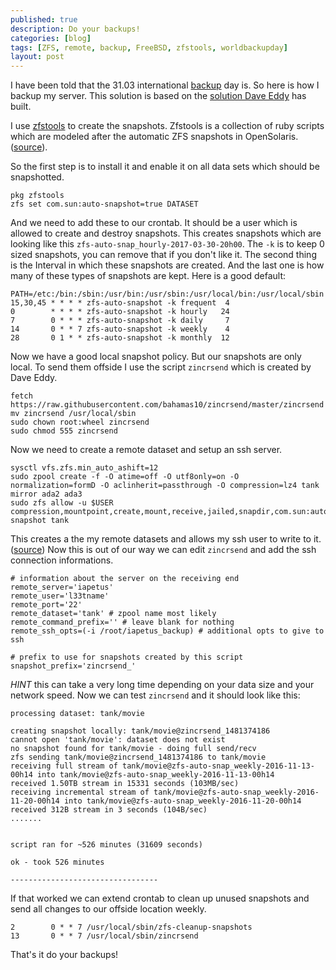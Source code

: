 ```yaml
---
published: true
description: Do your backups!
categories: [blog]
tags: [ZFS, remote, backup, FreeBSD, zfstools, worldbackupday]
layout: post
---
```


I have been told that the 31.03 international [backup](http://www.worldbackupday.com/) day is. 
So here is how I backup my server. This solution is based on the [solution Dave Eddy](http://www.daveeddy.com/2015/12/05/automatic-zfs-snapshots-and-backups/) has built.


I use [zfstools](https://www.freshports.org/sysutils/zfstools/) to create the snapshots. Zfstools is a collection of ruby scripts 
which are modeled after the automatic ZFS snapshots in OpenSolaris. ([source](https://github.com/bdrewery/zfstools)).

So the first step is to install it and enable it on all data sets which should be snapshotted.

```
pkg zfstools
zfs set com.sun:auto-snapshot=true DATASET
```

And we need to add these to our crontab. It should be a user which is allowed to create and destroy snapshots.
This creates snapshots which are looking like this `zfs-auto-snap_hourly-2017-03-30-20h00`. The `-k` is to keep 0 sized snapshots, you can remove that 
if you don't like it. The second thing is the Interval in which these snapshots are created. And the last one is how many of these types of snapshots are 
kept. Here is a good default:

```
PATH=/etc:/bin:/sbin:/usr/bin:/usr/sbin:/usr/local/bin:/usr/local/sbin
15,30,45 * * * * zfs-auto-snapshot -k frequent  4
0        * * * * zfs-auto-snapshot -k hourly   24
7        0 * * * zfs-auto-snapshot -k daily     7
14       0 * * 7 zfs-auto-snapshot -k weekly    4
28       0 1 * * zfs-auto-snapshot -k monthly  12
```

Now we have a good local snapshot policy. But our snapshots are only local. To send them offside I use the script `zincrsend`
which is created by Dave Eddy.

```
fetch https://raw.githubusercontent.com/bahamas10/zincrsend/master/zincrsend
mv zincrsend /usr/local/sbin
sudo chown root:wheel zincrsend
sudo chmod 555 zincrsend
```

Now we need to create a remote dataset and setup an ssh server.

```
sysctl vfs.zfs.min_auto_ashift=12
sudo zpool create -f -O atime=off -O utf8only=on -O normalization=formD -O aclinherit=passthrough -O compression=lz4 tank mirror ada2 ada3
sudo zfs allow -u $USER compression,mountpoint,create,mount,receive,jailed,snapdir,com.sun:auto-snapshot tank
```

This creates a the my remote datasets and allows my ssh user to write to it. ([source](https://dan.langille.org/2015/02/16/zfs-send-zfs-receive-as-non-root/))
Now this is out of our way we can edit `zincrsend` and add the ssh connection informations.


```
# information about the server on the receiving end
remote_server='iapetus'
remote_user='l33tname'
remote_port='22'
remote_dataset='tank' # zpool name most likely
remote_command_prefix='' # leave blank for nothing
remote_ssh_opts=(-i /root/iapetus_backup) # additional opts to give to ssh

# prefix to use for snapshots created by this script
snapshot_prefix='zincrsend_'
```

*HINT* this can take a very long time depending on your data size and your network speed. Now we can test `zincrsend` and it should look like this:

```
processing dataset: tank/movie

creating snapshot locally: tank/movie@zincrsend_1481374186
cannot open 'tank/movie': dataset does not exist
no snapshot found for tank/movie - doing full send/recv
zfs sending tank/movie@zincrsend_1481374186 to tank/movie
receiving full stream of tank/movie@zfs-auto-snap_weekly-2016-11-13-00h14 into tank/movie@zfs-auto-snap_weekly-2016-11-13-00h14
received 1.50TB stream in 15331 seconds (103MB/sec)
receiving incremental stream of tank/movie@zfs-auto-snap_weekly-2016-11-20-00h14 into tank/movie@zfs-auto-snap_weekly-2016-11-20-00h14
received 312B stream in 3 seconds (104B/sec)
.......


script ran for ~526 minutes (31609 seconds)

ok - took 526 minutes

---------------------------------
```

If that worked we can extend crontab to clean up unused snapshots and send all changes to our offside location weekly.


```
2        0 * * 7 /usr/local/sbin/zfs-cleanup-snapshots
13       0 * * 7 /usr/local/sbin/zincrsend
```

That's it do your backups!


